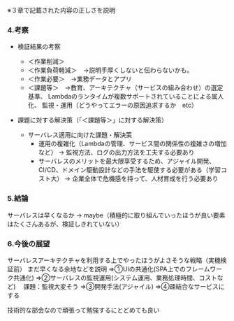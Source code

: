 ※３章で記載された内容の正しさを説明

### 4.考察
- 検証結果の考察
  - ＜作業削減＞
  - ＜作業負荷軽減＞　→説明手厚くしないと伝わらないかも。
  - ＜作業必要＞　→業務データとアプリ
  - ＜課題等＞　→教育、アーキテクチャ（サービスの組み合わせ）の選定基準、
               Lambdaのランタイムが複数サポートされていることによる属人化、
               監視・運用（どうやってエラーの原因追求するか　etc）

- 課題に対する解決策（「＜課題等＞」に対する解決策）
  - サーバレス適用に向けた課題・解決策
    - 運用の複雑化（Lambdaの管理、サービス間の関係性の複雑さの増加など） → 監視方法、ログの出力方法を工夫する必要あり
    - サーバレスのメリットを最大限享受するため、アジャイル開発、CI/CD、ドメイン駆動設計などの手法を駆使する必要がある（学習コスト大） → 企業全体で危機感を持って、人材育成を行う必要あり

### 5.結論
サーバレスは早くなるか
→ maybe（積極的に取り組んでいったほうが良い要素はたくさんあるが、検証しきれていない）

### 6.今後の展望
サーバレスアーキテクチャを利用する上でやったほうがよさそうな戦略（実機検証前）
まだ早くなる余地などを説明
⇒①UIの共通化(SPA上でのフレームワーク共通化)
⇒②サーバレスの監視運用(システム運用、業務処理時間、コストなど)
　課題：監視大変そう
⇒③開発手法(アジャイル)
⇒④疎結合なサービスにする

技術的な部会なので頑張って勉強するにとどめても良い
